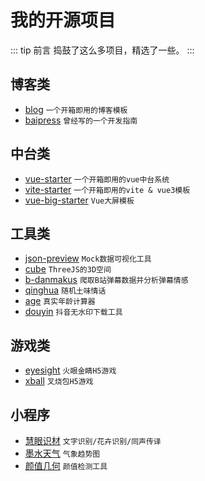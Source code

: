 # 我的开源项目

::: tip 前言
捣鼓了这么多项目，精选了一些。
:::

## 博客类

- [blog](https://gitee.com/lubanseven/blog) `一个开箱即用的博客模板`
- [baipress](https://github.com/JasonBai007/baipress) `曾经写的一个开发指南`

## 中台类

- [vue-starter](https://github.com/JasonBai007/vue-starter) `一个开箱即用的vue中台系统`
- [vite-starter](https://github.com/JasonBai007/vite-starter) `一个开箱即用的vite & vue3模板`
- [vue-big-starter](https://gitee.com/lubanseven/vue-big-starter) `Vue大屏模板`

## 工具类

- [json-preview](https://github.com/JasonBai007/json-preview) `Mock数据可视化工具`
- [cube](https://github.com/JasonBai007/cube) `ThreeJS的3D空间`
- [b-danmakus](https://github.com/JasonBai007/b-danmakus) `爬取B站弹幕数据并分析弹幕情感`
- [qinghua](https://gitee.com/lubanseven/qinghua) `随机土味情话`
- [age](https://gitee.com/lubanseven/age) `真实年龄计算器`
- [douyin](https://gitee.com/lubanseven/douyin) `抖音无水印下载工具`

## 游戏类

- [eyesight](https://gitee.com/lubanseven/eyesight) `火眼金睛H5游戏`
- [xball](https://gitee.com/lubanseven/xball) `叉烧包H5游戏`

## 小程序

- [慧眼识材](https://jasonbai007.github.io/blog/tech/mp1.jpg) `文字识别/花卉识别/同声传译`
- [墨水天气](https://jasonbai007.github.io/blog/tech/mp2.jpg) `气象趋势图`
- [颜值几何](https://jasonbai007.github.io/blog/tech/mp3.jpg) `颜值检测工具`
